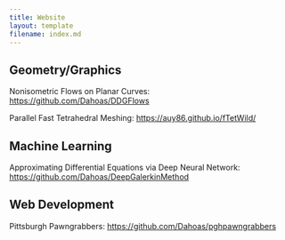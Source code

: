 ```yaml
---
title: Website
layout: template
filename: index.md
---
```


## Geometry/Graphics

Nonisometric Flows on Planar Curves: https://github.com/Dahoas/DDGFlows

Parallel Fast Tetrahedral Meshing: https://auy86.github.io/fTetWild/

## Machine Learning

Approximating Differential Equations via Deep Neural Network: https://github.com/Dahoas/DeepGalerkinMethod

## Web Development

Pittsburgh Pawngrabbers: https://github.com/Dahoas/pghpawngrabbers
